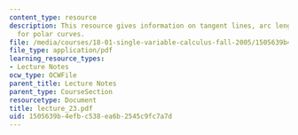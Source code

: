 ```yaml
---
content_type: resource
description: This resource gives information on tangent lines, arc length and areas
  for polar curves.
file: /media/courses/18-01-single-variable-calculus-fall-2005/1505639b4efbc538ea6b2545c9fc7a7d_lecture_23.pdf
file_type: application/pdf
learning_resource_types:
- Lecture Notes
ocw_type: OCWFile
parent_title: Lecture Notes
parent_type: CourseSection
resourcetype: Document
title: lecture_23.pdf
uid: 1505639b-4efb-c538-ea6b-2545c9fc7a7d
---
```

